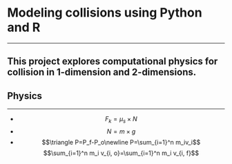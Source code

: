 # Modeling collisions using Python and R 
---
This project explores computational physics for collision in 1-dimension 
and 2-dimensions.
---
## Physics
---
* $$F_k=\mu_s\times N$$
* $$N=m\times g$$
* $$\triangle P=P_f-P_o\newline P=\sum_{i=1}^n m_iv_i$$
$$\sum_{i=1}^n m_i v_{i, o}=\sum_{i=1}^n m_i v_{i, f}$$
